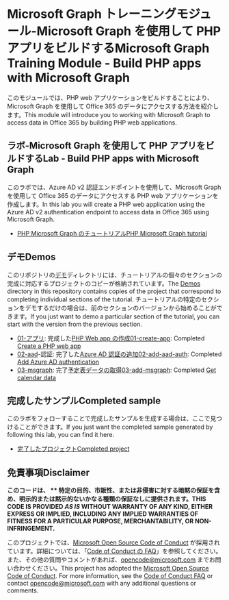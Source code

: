 # <a name="microsoft-graph-training-module---build-php-apps-with-microsoft-graph"></a><span data-ttu-id="ece1b-101">Microsoft Graph トレーニングモジュール-Microsoft Graph を使用して PHP アプリをビルドする</span><span class="sxs-lookup"><span data-stu-id="ece1b-101">Microsoft Graph Training Module - Build PHP apps with Microsoft Graph</span></span>

<span data-ttu-id="ece1b-102">このモジュールでは、PHP web アプリケーションをビルドすることにより、Microsoft Graph を使用して Office 365 のデータにアクセスする方法を紹介します。</span><span class="sxs-lookup"><span data-stu-id="ece1b-102">This module will introduce you to working with Microsoft Graph to access data in Office 365 by building PHP web applications.</span></span>

## <a name="lab---build-php-apps-with-microsoft-graph"></a><span data-ttu-id="ece1b-103">ラボ-Microsoft Graph を使用して PHP アプリをビルドする</span><span class="sxs-lookup"><span data-stu-id="ece1b-103">Lab - Build PHP apps with Microsoft Graph</span></span>

<span data-ttu-id="ece1b-104">このラボでは、Azure AD v2 認証エンドポイントを使用して、Microsoft Graph を使用して Office 365 のデータにアクセスする PHP web アプリケーションを作成します。</span><span class="sxs-lookup"><span data-stu-id="ece1b-104">In this lab you will create a PHP web application using the Azure AD v2 authentication endpoint to access data in Office 365 using Microsoft Graph.</span></span>

- [<span data-ttu-id="ece1b-105">PHP Microsoft Graph のチュートリアル</span><span class="sxs-lookup"><span data-stu-id="ece1b-105">PHP Microsoft Graph tutorial</span></span>](https://docs.microsoft.com/graph/training/php-tutorial)

## <a name="demos"></a><span data-ttu-id="ece1b-106">デモ</span><span class="sxs-lookup"><span data-stu-id="ece1b-106">Demos</span></span>

<span data-ttu-id="ece1b-107">このリポジトリの[デモ](./Demos)ディレクトリには、チュートリアルの個々のセクションの完成に対応するプロジェクトのコピーが格納されています。</span><span class="sxs-lookup"><span data-stu-id="ece1b-107">The [Demos](./Demos) directory in this repository contains copies of the project that correspond to completing individual sections of the tutorial.</span></span> <span data-ttu-id="ece1b-108">チュートリアルの特定のセクションをデモするだけの場合は、前のセクションのバージョンから始めることができます。</span><span class="sxs-lookup"><span data-stu-id="ece1b-108">If you just want to demo a particular section of the tutorial, you can start with the version from the previous section.</span></span>

- <span data-ttu-id="ece1b-109">[01-アプリ](Demos/01-create-app): 完成した[PHP Web app の作成](https://docs.microsoft.com/graph/training/php-tutorial?tutorial-step=1)</span><span class="sxs-lookup"><span data-stu-id="ece1b-109">[01-create-app](Demos/01-create-app): Completed [Create a PHP web app](https://docs.microsoft.com/graph/training/php-tutorial?tutorial-step=1)</span></span>
- <span data-ttu-id="ece1b-110">[02-aad](Demos/02-add-aad-auth)-認証: 完了した[Azure AD 認証の追加](https://docs.microsoft.com/graph/training/php-tutorial?tutorial-step=3)</span><span class="sxs-lookup"><span data-stu-id="ece1b-110">[02-add-aad-auth](Demos/02-add-aad-auth): Completed [Add Azure AD authentication](https://docs.microsoft.com/graph/training/php-tutorial?tutorial-step=3)</span></span>
- <span data-ttu-id="ece1b-111">[03-msgraph](Demos/03-add-msgraph): 完了[予定表データの取得](https://docs.microsoft.com/graph/training/php-tutorial?tutorial-step=4)</span><span class="sxs-lookup"><span data-stu-id="ece1b-111">[03-add-msgraph](Demos/03-add-msgraph): Completed [Get calendar data](https://docs.microsoft.com/graph/training/php-tutorial?tutorial-step=4)</span></span>

## <a name="completed-sample"></a><span data-ttu-id="ece1b-112">完成したサンプル</span><span class="sxs-lookup"><span data-stu-id="ece1b-112">Completed sample</span></span>

<span data-ttu-id="ece1b-113">このラボをフォローすることで完成したサンプルを生成する場合は、ここで見つけることができます。</span><span class="sxs-lookup"><span data-stu-id="ece1b-113">If you just want the completed sample generated by following this lab, you can find it here.</span></span>

- [<span data-ttu-id="ece1b-114">完了したプロジェクト</span><span class="sxs-lookup"><span data-stu-id="ece1b-114">Completed project</span></span>](Demos/03-add-msgraph)

## <a name="disclaimer"></a><span data-ttu-id="ece1b-115">免責事項</span><span class="sxs-lookup"><span data-stu-id="ece1b-115">Disclaimer</span></span>

<span data-ttu-id="ece1b-116">**このコードは、 \*\* 特定の目的、市販性、または非侵害に対する暗黙の保証を含め、明示的または黙示的ないかなる種類の保証なしに提供されます。**</span><span class="sxs-lookup"><span data-stu-id="ece1b-116">**THIS CODE IS PROVIDED *AS IS* WITHOUT WARRANTY OF ANY KIND, EITHER EXPRESS OR IMPLIED, INCLUDING ANY IMPLIED WARRANTIES OF FITNESS FOR A PARTICULAR PURPOSE, MERCHANTABILITY, OR NON-INFRINGEMENT.**</span></span>

<span data-ttu-id="ece1b-p102">このプロジェクトでは、[Microsoft Open Source Code of Conduct](https://opensource.microsoft.com/codeofconduct/) が採用されています。詳細については、「[Code of Conduct の FAQ](https://opensource.microsoft.com/codeofconduct/faq/)」を参照してください。また、その他の質問やコメントがあれば、[opencode@microsoft.com](mailto:opencode@microsoft.com) までお問い合わせください。</span><span class="sxs-lookup"><span data-stu-id="ece1b-p102">This project has adopted the [Microsoft Open Source Code of Conduct](https://opensource.microsoft.com/codeofconduct/). For more information, see the [Code of Conduct FAQ](https://opensource.microsoft.com/codeofconduct/faq/) or contact [opencode@microsoft.com](mailto:opencode@microsoft.com) with any additional questions or comments.</span></span>